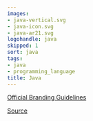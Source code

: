 ```yaml
---
images:
- java-vertical.svg
- java-icon.svg
- java-ar21.svg
logohandle: java
skipped: 1
sort: java
tags:
- java
- programming_language
title: Java
---
```


[Official Branding Guidelines](http://www.oracle.com/us/technologies/java/java-licensing-logo-guidelines-1908204.pdf)

[Source](https://upload.wikimedia.org/wikipedia/de/e/e1/Java-Logo.svg)
